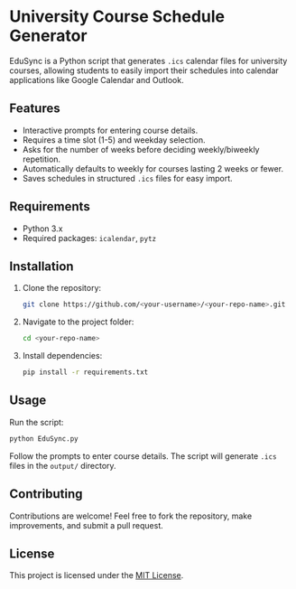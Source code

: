 # University Course Schedule Generator

EduSync is a Python script that generates `.ics` calendar files for university courses, allowing students to easily import their schedules into calendar applications like Google Calendar and Outlook.

## Features
- Interactive prompts for entering course details.
- Requires a time slot (1-5) and weekday selection.
- Asks for the number of weeks before deciding weekly/biweekly repetition.
- Automatically defaults to weekly for courses lasting 2 weeks or fewer.
- Saves schedules in structured `.ics` files for easy import.

## Requirements
- Python 3.x
- Required packages: `icalendar`, `pytz`

## Installation
1. Clone the repository:
   ```bash
   git clone https://github.com/<your-username>/<your-repo-name>.git
   ```
2. Navigate to the project folder:
   ```bash
   cd <your-repo-name>
   ```
3. Install dependencies:
   ```bash
   pip install -r requirements.txt
   ```

## Usage
Run the script:
```bash
python EduSync.py
```
Follow the prompts to enter course details. The script will generate `.ics` files in the `output/` directory.

## Contributing
Contributions are welcome! Feel free to fork the repository, make improvements, and submit a pull request.

## License
This project is licensed under the [MIT License](LICENSE).

